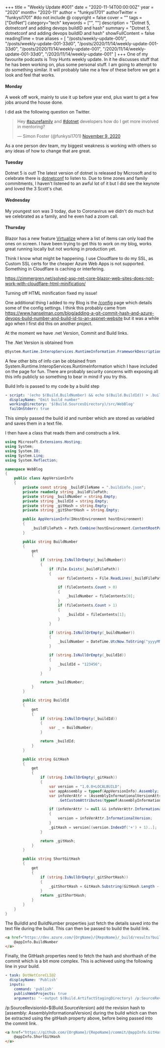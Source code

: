 +++
title = "Weekly Update #001"
date = "2020-11-14T00:00:00Z"
year = "2020"
month= "2020-11"
author = "funkysi1701"
authorTwitter = "funkysi1701" #do not include @
copyright = false
cover = ""
tags = ["DotNet"]
category="tech"
keywords = ["", ""]
description = "Dotnet 5, dotnetconf and adding devops buildID and hash"
summary = "Dotnet 5, dotnetconf and adding devops buildID and hash"
showFullContent = false
readingTime = true
aliases = [
    "/posts/weekly-update-001/",
    "/posts/weekly-update-001-33d0",
    "/posts/2020/11/14/weekly-update-001-33d0",
    "/posts/2020/11/14/weekly-update-001",
    "/2020/11/14/weekly-update-001-33d0",
    "/2020/11/14/weekly-update-001"
]
+++
One of my favourite podcasts is Troy Hunts weekly update. In it he discusses stuff that he has been working on, plus some personal stuff. I am going to attempt to do something similar. It will probably take me a few of these before we get a look and feel that works.

#### Monday 

A week off work, mainly to use it up before year end, plus want to get a few jobs around the house done. 

I did ask the following question on Twitter. 

<blockquote class="twitter-tweet"><p lang="en" dir="ltr">Hey <a href="https://twitter.com/hashtag/azurefamily?src=hash&amp;ref_src=twsrc%5Etfw">#azurefamily</a> and <a href="https://twitter.com/hashtag/dotnet?src=hash&amp;ref_src=twsrc%5Etfw">#dotnet</a> developers how do I get more involved in mentoring?</p>&mdash; Simon Foster (@funkysi1701) <a href="https://twitter.com/funkysi1701/status/1325742644014829568?ref_src=twsrc%5Etfw">November 9, 2020</a></blockquote> <script async src="https://platform.twitter.com/widgets.js" charset="utf-8"></script>

As a one person dev team, my biggest weakness is working with others so any ideas of how to change that are great.

#### Tuesday 

Dotnet 5 is out! The latest version of dotnet is released by Microsoft and to celebrate there is [dotnetconf](https://www.dotnetconf.net/) to listen to. Due to time zones and family commitments, I haven't listened to an awful lot of it but I did see the keynote and loved the 3 Scott's chat. 

#### Wednesday 

My youngest son was 3 today, due to Coronavirus we didn't do much but we celebrated as a family, and he even had a zoom call.

#### Thursday 

Blazor has a new feature [Virtualize](https://docs.microsoft.com/en-us/aspnet/core/blazor/components/virtualization?view=aspnetcore-5.0) where a list of items can only load the ones on screen. I have been trying to get this to work on my blog, works great running locally but not working in production yet.

Think I know what might be happening. I use Cloudflare to do my SSL, as Custom SSL certs for the cheaper Azure Web Apps is not supported. Something in Cloudflare is caching or interfering.

https://zimmergren.net/solved-asp-net-core-blazor-web-sites-does-not-work-with-cloudflare-html-minification/

Turning off HTML minification fixed my issue!

One additional thing I added to my Blog is the [/config](https://www.funkysi1701.com/config) page which details some of the config settings. I think this probably came from https://www.hanselman.com/blog/adding-a-git-commit-hash-and-azure-devops-build-number-and-build-id-to-an-aspnet-website but it was a while ago when I first did this on another project.

At the moment we have .net Version, Commit and Build links.

The .Net Version is obtained from 
```csharp
@System.Runtime.InteropServices.RuntimeInformation.FrameworkDescription
```

A few other bits of info can be obtained from System.Runtime.InteropServices.RuntimeInformation which I have included on the page for fun. There are probably security concerns with exposing all this info publicly so something to bear in mind if you try this. 

Build Info is passed to my code by a build step
```yml
- script: '(echo $(Build.BuildNumber) && echo $(Build.BuildId)) > .buildinfo.json'
  displayName: "Emit build number"
  workingDirectory: '$(Build.SourcesDirectory)/src/WebBlog'
  failOnStderr: true
```
This simply passed the build id and number which are stored as variabled and saves them in a text file.

I then have a class that reads them and constructs a link.
```csharp
using Microsoft.Extensions.Hosting;
using System;
using System.IO;
using System.Linq;
using System.Reflection;

namespace WebBlog
{
    public class AppVersionInfo
    {
        private const string _buildFileName = ".buildinfo.json";
        private readonly string _buildFilePath;
        private string _buildNumber = string.Empty;
        private string _buildId = string.Empty;
        private string _gitHash = string.Empty;
        private string _gitShortHash = string.Empty;

        public AppVersionInfo(IHostEnvironment hostEnvironment)
        {
            _buildFilePath = Path.Combine(hostEnvironment.ContentRootPath, _buildFileName);
        }

        public string BuildNumber
        {
            get
            {
                if (string.IsNullOrEmpty(_buildNumber))
                {
                    if (File.Exists(_buildFilePath))
                    {
                        var fileContents = File.ReadLines(_buildFilePath).ToList();

                        if (fileContents.Count > 0)
                        {
                            _buildNumber = fileContents[0];
                        }
                        if (fileContents.Count > 1)
                        {
                            _buildId = fileContents[1];
                        }
                    }

                    if (string.IsNullOrEmpty(_buildNumber))
                    {
                        _buildNumber = DateTime.UtcNow.ToString("yyyyMMdd") + ".0";
                    }

                    if (string.IsNullOrEmpty(_buildId))
                    {
                        _buildId = "123456";
                    }
                }

                return _buildNumber;
            }
        }

        public string BuildId
        {
            get
            {
                if (string.IsNullOrEmpty(_buildId))
                {
                    var _ = BuildNumber;
                }

                return _buildId;
            }
        }

        public string GitHash
        {
            get
            {
                if (string.IsNullOrEmpty(_gitHash))
                {
                    var version = "1.0.0+LOCALBUILD";
                    var appAssembly = typeof(AppVersionInfo).Assembly;
                    var infoVerAttr = (AssemblyInformationalVersionAttribute)appAssembly
                        .GetCustomAttributes(typeof(AssemblyInformationalVersionAttribute)).FirstOrDefault();

                    if (infoVerAttr != null && infoVerAttr.InformationalVersion.Length > 6)
                    {
                        version = infoVerAttr.InformationalVersion;
                    }
                    _gitHash = version[(version.IndexOf('+') + 1)..];
                }

                return _gitHash;
            }
        }

        public string ShortGitHash
        {
            get
            {
                if (string.IsNullOrEmpty(_gitShortHash))
                {
                    _gitShortHash = GitHash.Substring(GitHash.Length - 6, 6);
                }
                return _gitShortHash;
            }
        }
    }
}
```
The BuildId and BuildNumber properties just fetch the details saved into the text file during the build. This can then be passed to build the build link.
```html
<a href="https://dev.azure.com/{OrgName}/{RepoName}/_build/results?buildId=@appInfo.BuildId&view=results">
    @appInfo.BuildNumber
</a>
```
Finally, the GitHash properties need to fetch the hash and shorthash of the commit which is a bit more complex. This is achieved using the following line in your build.
```yml
- task: DotNetCoreCLI@2
  displayName: 'Publish'
  inputs:
    command: 'publish'
    publishWebProjects: true
    arguments: '--output $(Build.ArtifactStagingDirectory) /p:SourceRevisionId=$(Build.SourceVersion)'
```
/p:SourceRevisionId=$(Build.SourceVersion) add the revision hash to [assembly: AssemblyInformationalVersion] during the build which can then be extracted using the gitHash property above, before being passed into the commit link.
```html
<a href="https://github.com/{OrgName}/{RepoName}/commit/@appInfo.GitHash">
    @appInfo.ShortGitHash
</a>